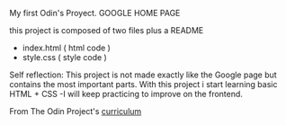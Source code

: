 My first Odin's Proyect. GOOGLE HOME PAGE

this project is composed of two files plus a README

- index.html ( html code )
- style.css ( style code )

Self reflection: This project is not made exactly like the Google page but contains the most important parts. With this project i start learning basic HTML + CSS -I will keep practicing to improve on the frontend.



 From The Odin Project's [curriculum](https://rawcdn.githack.com/fabiennefortunio/google-homepage/e94bc66f329412324f6dc8f60fbbc255b7590510/index.html)
 
 
 
